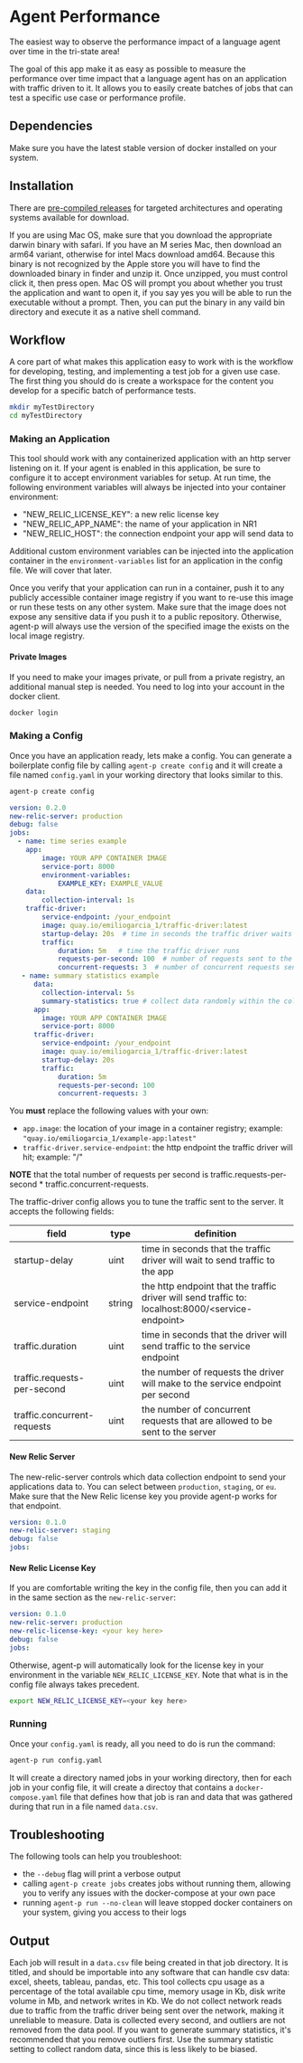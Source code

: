 # Agent Performance

The easiest way to observe the performance impact of a language agent over time in the tri-state area!

The goal of this app make it as easy as possible to measure the performance over time impact that a language agent has on an application with traffic driven to it. It allows you to easily create batches of jobs that can test a specific use case or performance profile.

## Dependencies

Make sure you have the latest stable version of docker installed on your system.

## Installation

There are [pre-compiled releases](https://github.com/iamemilio/agent-p/releases) for targeted architectures and operating systems available for download. 

If you are using Mac OS, make sure that you download the appropriate darwin binary with safari. If you have an M series Mac, then download an arm64 variant, otherwise for intel Macs download amd64. Because this binary is not recognized by the Apple store you will have to find the downloaded binary in finder and unzip it. Once unzipped, you must control click it, then press open. Mac OS will prompt you about whether you trust the application and want to open it, if you say yes you will be able to run the executable without a prompt. Then, you can put the binary in any vaild bin directory and execute it as a native shell command.

## Workflow

A core part of what makes this application easy to work with is the workflow for developing, testing, and implementing a test job for a given use case. The first thing you should do is create a workspace for the content you develop for a specific batch of performance tests.

```sh
mkdir myTestDirectory
cd myTestDirectory
```

### Making an Application

This tool should work with any containerized application with an http server listening on it. If your agent is enabled in this application, be sure to configure it to accept environment variables for setup. At run time, the following environment variables will always be injected into your container environment:

- "NEW_RELIC_LICENSE_KEY": a new relic license key
- "NEW_RELIC_APP_NAME": the name of your application in NR1
- "NEW_RELIC_HOST": the connection endpoint your app will send data to

Additional custom environment variables can be injected into the application container in the `environment-variables` list for an application in the config file. We will cover that later.

Once you verify that your application can run in a container, push it to any publicly accessible container image registry if you want to re-use this image or run these tests on any other system. Make sure that the image does not expose any sensitive data if you push it to a public repository. Otherwise, agent-p will always use the version of the specified image the exists on the local image registry.

#### Private Images

If you need to make your images private, or pull from a private registry, an additional manual step is needed. You need to log into your account in the docker client.

```sh
docker login
```

### Making a Config

Once you have an application ready, lets make a config. You can generate a boilerplate config file by calling `agent-p create config` and it will create a file named `config.yaml` in your working directory that looks similar to this.

```sh
agent-p create config
```

```yaml
version: 0.2.0
new-relic-server: production
debug: false
jobs:
  - name: time series example
    app:
        image: YOUR APP CONTAINER IMAGE
        service-port: 8000
        environment-variables:
            EXAMPLE_KEY: EXAMPLE_VALUE
    data:
        collection-interval: 1s
    traffic-driver:
        service-endpoint: /your_endpoint
        image: quay.io/emiliogarcia_1/traffic-driver:latest
        startup-delay: 20s  # time in seconds the traffic driver waits to send traffic to the application
        traffic:
            duration: 5m   # time the traffic driver runs
            requests-per-second: 100  # number of requests sent to the server per second
            concurrent-requests: 3  # number of concurrent requests sent each time a request is sent
   - name: summary statistics example
      data:
        collection-interval: 5s
        summary-statistics: true # collect data randomly within the collection interval
      app:
        image: YOUR APP CONTAINER IMAGE
        service-port: 8000
      traffic-driver:
        service-endpoint: /your_endpoint
        image: quay.io/emiliogarcia_1/traffic-driver:latest
        startup-delay: 20s
        traffic:
            duration: 5m
            requests-per-second: 100
            concurrent-requests: 3
```

You **must** replace the following values with your own:
- `app.image`: the location of your image in a container registry; example: `"quay.io/emiliogarcia_1/example-app:latest"`
- `traffic-driver.service-endpoint`: the http endpoint the traffic driver will hit; example: "/"

**NOTE** that the total number of requests per second is traffic.requests-per-second * traffic.concurrent-requests.

The traffic-driver config allows you to tune the traffic sent to the server. It accepts the following fields:

| field | type | definition |
| --- | --- | --- |
| startup-delay | uint | time in seconds that the traffic driver will wait to send traffic to the app |
| service-endpoint | string | the http endpoint that the traffic driver will send traffic to:  localhost:8000/\<service-endpoint\> |
| traffic.duration | uint | time in seconds that the driver will send traffic to the service endpoint |
| traffic.requests-per-second | uint | the number of requests the driver will make to the service endpoint per second |
| traffic.concurrent-requests | uint | the number of concurrent requests that are allowed to be sent to the server |


#### New Relic Server

The new-relic-server controls which data collection endpoint to send your applications data to. You can select between `production`, `staging`, or `eu`. Make sure that the New Relic license key you provide agent-p works for that endpoint.

```yaml
version: 0.1.0
new-relic-server: staging
debug: false
jobs:
```

#### New Relic License Key

If you are comfortable writing the key in the config file, then you can add it in the same section as the `new-relic-server`:

```yaml
version: 0.1.0
new-relic-server: production
new-relic-license-key: <your key here>
debug: false
jobs:
```

Otherwise, agent-p will automatically look for the license key in your environment in the variable `NEW_RELIC_LICENSE_KEY`. Note that what is in the config file always takes precedent.

```sh
export NEW_RELIC_LICENSE_KEY=<your key here>
```

### Running

Once your `config.yaml` is ready, all you need to do is run the command:

```sh
agent-p run config.yaml
```

It will create a directory named jobs in your working directory, then for each job in your config file, it will create a directoy
that contains a `docker-compose.yaml` file that defines how that job is ran and data that was gathered during that run in a file named
`data.csv`.

## Troubleshooting

The following tools can help you troubleshoot:

- the `--debug` flag will print a verbose output
- calling `agent-p create jobs` creates jobs without running them, allowing you to verify any issues with the docker-compose at your own pace
- running `agent-p run --no-clean` will leave stopped docker containers on your system, giving you access to their logs

## Output

Each job will result in a `data.csv` file being created in that job directory. It is titled, and should be importable into any software that can handle csv data: excel, sheets, tableau, pandas, etc. This tool collects cpu usage as a percentage of the total available cpu time, memory usage in Kb, disk write volume in Mb, and network writes in Kb. We do not collect network reads due to traffic from the traffic driver being sent over the network, making it unreliable to measure. Data is collected every second, and outliers are not removed from the data pool. If you want to generate summary statistics, it's recommended that you remove outliers first. Use the summary statistic setting to collect random data, since this is less likely to be biased.
